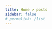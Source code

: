 ```yaml
---
title: Home > posts
sidebar: false
# permalink: /list
---
```


<SubHome nav="posts" title="TIL" desc="Today I Learned"/>
